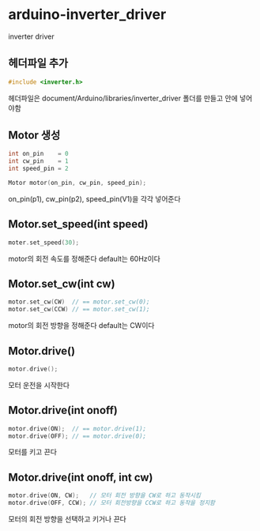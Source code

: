 # arduino-inverter_driver
inverter driver

## 헤더파일 추가
~~~c++
#include <inverter.h>
~~~
헤더파일은 document/Arduino/libraries/inverter_driver 폴더를 만들고 안에 넣어야함

## Motor 생성
~~~c++
int on_pin    = 0
int cw_pin    = 1
int speed_pin = 2

Motor motor(on_pin, cw_pin, speed_pin);
~~~
on_pin(p1), cw_pin(p2), speed_pin(V1)을 각각 넣어준다

## Motor.set_speed(int speed)
~~~c++
moter.set_speed(30);
~~~
motor의 회전 속도를 정해준다
default는 60Hz이다

## Motor.set_cw(int cw)
~~~c++
motor.set_cw(CW)  // == motor.set_cw(0);
motor.set_cw(CCW) // == motor.set_cw(1);
~~~
motor의 회전 방향을 정해준다
default는 CW이다

## Motor.drive()
~~~c++
motor.drive();
~~~
모터 운전을 시작한다

## Motor.drive(int onoff)
~~~c++
motor.drive(ON);  // == motor.drive(1);
motor.drive(OFF); // == motor.drive(0);
~~~
모터를 키고 끈다

## Motor.drive(int onoff, int cw)
~~~c++
motor.drive(ON, CW);   // 모터 회전 방향을 CW로 하고 동작시킴
motor.drive(OFF, CCW); // 모터 회전방향을 CCW로 하고 동작을 정지함
~~~
모터의 회전 방향을 선택하고 키거나 끈다

